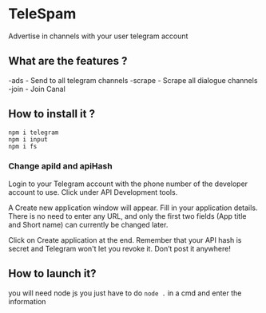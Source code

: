 # TeleSpam
Advertise in channels with your user telegram account

## What are the features ?
-ads - Send to all telegram channels 
-scrape - Scrape all dialogue channels
-join - Join Canal

## How to install it ?
```
npm i telegram
npm i input
npm i fs
```
### Change apiId and apiHash
Login to your Telegram account with the phone number of the developer account to use.
Click under API Development tools.

A Create new application window will appear. Fill in your application details. There is no need to enter any URL, and only the first two fields (App title and Short name) can currently be changed later.

Click on Create application at the end. Remember that your API hash is secret and Telegram won't let you revoke it. Don’t post it anywhere!

## How to launch it?
you will need node js you just have to do ```node .``` in a cmd and enter the information 


